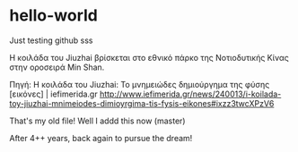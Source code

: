 # hello-world
Just testing github
sss

Η κοιλάδα του Jiuzhai βρίσκεται στο εθνικό πάρκο της Νοτιοδυτικής Κίνας στην οροσειρά Min Shan.

Πηγή: Η κοιλάδα του Jiuzhai: Το μνημειώδες δημιούργημα της φύσης [εικόνες] | iefimerida.gr http://www.iefimerida.gr/news/240013/i-koilada-toy-jiuzhai-mnimeiodes-dimioyrgima-tis-fysis-eikones#ixzz3twcXPzV6

That's my old file! Well I addd this now (master)

After 4++ years, back again to pursue the dream!


